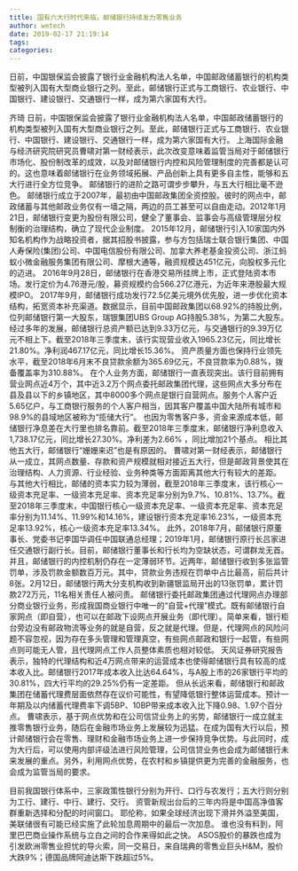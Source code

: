 ```yaml
---
title: 国有六大行时代来临，邮储银行持续发力零售业务
author: wetech
date: 2019-02-17 21:19:14
tags: 
categories: 
---
```

日前，中国银保监会披露了银行业金融机构法人名单，中国邮政储蓄银行的机构类型被列入国有大型商业银行之列。至此，邮储银行正式与工商银行、农业银行、中国银行、建设银行、交通银行一样，成为第六家国有大行。
<!-- more -->
齐琦
日前，中国银保监会披露了银行业金融机构法人名单，中国邮政储蓄银行的机构类型被列入国有大型商业银行之列。至此，邮储银行正式与工商银行、农业银行、中国银行、建设银行、交通银行一样，成为第六家国有大行。
上海国际金融与经济研究院研究员曹啸对第一财经表示，此次改变意味着监管当局对于邮储银行市场化、股份制改革的成效，以及对邮储银行内控和风险管理制度的完善都是认可的。这也意味着邮储银行在业务领域拓展、产品创新上具有更多自主性，能够和五大行进行全方位竞争。
邮储银行的进阶之路可谓步步攀升，与五大行相比毫不逊色。
邮储银行成立于2007年，最初由中国邮政集团全资控股。彼时的网点中，邮政储蓄与其他邮政业务仅有一墙之隔，两边的员工甚至可以自由走动。2012年1月21日，邮储银行变更为股份有限公司，健全了董事会、监事会与高级管理层分权制衡的治理结构，确立了现代企业制度。
2015年12月，邮储银行引入10家国内外知名机构作为战略投资者，据其招股书披露，参与方包括瑞士联合银行集团、中国人寿保险(集团)公司、中国电信股份有限公司、加拿大养老基金投资公司、浙江蚂蚁小微金融服务集团有限公司、摩根大通等，融资规模达451亿元，向股权多元化的迈进。
2016年9月28日，邮储银行在香港交易所挂牌上市，正式登陆资本市场。发行定价为4.76港元/股，募资规模约合566.27亿港元，为近年来港股最大规模IPO。
2017年9月，邮储银行成功发行72.5亿美元境外优先股，进一步优化资本结构，拓宽资本补充渠道。数据显示，目前中国邮政集团以68.92%的持股比例，位列邮储银行第一大股东，瑞银集团UBS Group AG持股5.38%，为第二大股东。
经过多年的发展，邮储银行总资产额已达到9.33万亿元，与交通银行的9.39万亿元不相上下。截至2018年三季度末，该行实现营业收入1965.23亿元，同比增长21.80%。净利润467.17亿元，同比增长15.36%。
资产质量方面也保持行业领先水平，截至2018年6月末不良贷款余额为365.69亿元，不良贷款率为0.88%，拨备覆盖率为310.88%。
在个人业务方面，邮储银行一直表现突出。该行目前拥有营业网点近4万个，其中近3.2万个网点委托邮政集团代理，这些网点大多分布在县及县以下的乡镇地区，其中8000多个网点是银行自营网点。服务个人客户近5.65亿户，与工商银行服务的个人客户相当，因其客户覆盖中国大陆所有城市和98.9%的县域地区被称为“揽储大行”。
也因为零售客户多，资金来源成本低，邮储银行净息差在大行里也排名靠前。截至2018年三季度末，邮储银行净利息收入1,738.17亿元，同比增长27.30%。净利差为2.66% ，同比增加21个基点。
相比其他五大行，邮储银行“姗姗来迟”也是有原因的。
曹啸对第一财经表示，邮储银行从一成立，其网点数量、存款和资产规模就相对接近五大行，但是邮政背景使其在治理结构、人力资源、行业经验、业务种类等方面距离其他大行有较大的差距。
与其他大行相比，邮储的资本实力较为薄弱，截至2018年三季度末，该行核心一级资本充足率、一级资本充足率、资本充足率分别为9.7%、10.81%、13.7%。截至2018年三季度末，中国银行核心一级资本充足率、一级资本充足率、资本充足率分别为11.14%、11.99%和14.16%，建设银行资本充足率16.23%，一级资本充足率13.92%，核心一级资本充足率13.34%。
此外，2018年7月，邮储银行原董事长、党委书记李国华调任中国联通总经理；2019年1月，邮储银行原行长吕家进任交通银行副行长。目前，邮储银行董事长和行长均为空缺状态，可谓群龙无首。
并且，邮储银行的内控机制仍存在一定薄弱环节。近两年，邮储银行收到多张监管罚单，涉及罚款金额数百万元。其中，贷款业务违规在罚单中占比最高，前后共计8张。2月12日，邮储银行两大分支机构收到新疆银监局开出的13张罚单，累计罚款272万元，11名相关责任人被问责。
邮储银行委托邮政集团通过代理网点办理部分商业银行业务，形成我国商业银行中唯一的“自营+代理”模式。既有邮储银行自家网点（即自营），也可以在邮政下设网点开展业务（即代理）。简单来看，银行柜台旁边没有邮政物流等业务的就是自营，反之就是代理。但是，代理网点的风险问题不容忽视，因为存在多头管理和管理真空，有些网点邮政和银行一起管，有些网点则可能无人管，且代理网点工作人员整体素质也相对较低。
天风证券研究报告表示，独特的代理结构和近4万网点带来的运营成本也使得邮储银行具有较高的成本收入比。邮储银行2017年成本收入比达64.64%，与A股上市的26家银行平均的30.81%，四大行平均的29.25%仍有一定差距。
但从长远来看，邮储银行和邮政集团在储蓄代理费层面依然存在议价可能性，有望降低银行整体运营成本。预计一年期及以内储蓄代理费率下调5BP、10BP带来成本收入比下降0.98、1.97个百分点。
曹啸表示，基于网点优势和在公司信贷业务上的劣势，邮储银行一成立就主推零售银行业务，随后在金融市场业务上发展较为迅猛。在成为国有大行以后，预计邮储银行会在零售、理财和金融市场业务上进一步保持竞争优势。与此同时，成为大行后，可以使用内部评级法进行风险管理，公司信贷业务也会成为邮储银行未来发展的重点。另外，利用网点优势，在农村和乡镇提供更为完善的金融服务，也会成为监管当局的要求。
 
 
目前我国银行体系中，三家政策性银行分别为开行、口行与农发行；五大行则分别为工行、建行、中行、建行、交行。
资管新规出台后的三年内将是中国高净值客群重新选择和分配的时间窗口。
耶伦称，如果全球经济出现下滑并外溢至美国，美联储很有可能已经实施了此轮加息周期中的最后一次加息。
谁也没有料到，阿里巴巴商业操作系统与立白之间的合作来得如此之快。
ASOS股价的暴跌也成为引发欧洲零售业担忧的导火索，同一交易日，来自瑞典的零售业巨头H&M，股价大跌9%；德国品牌阿迪达斯下跌超过5%。
